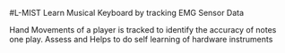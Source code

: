 #L-MIST
Learn Musical Keyboard by tracking EMG Sensor Data

Hand Movements of a player is tracked to identify the accuracy of notes one play.
Assess and Helps to do self learning of hardware instruments 
